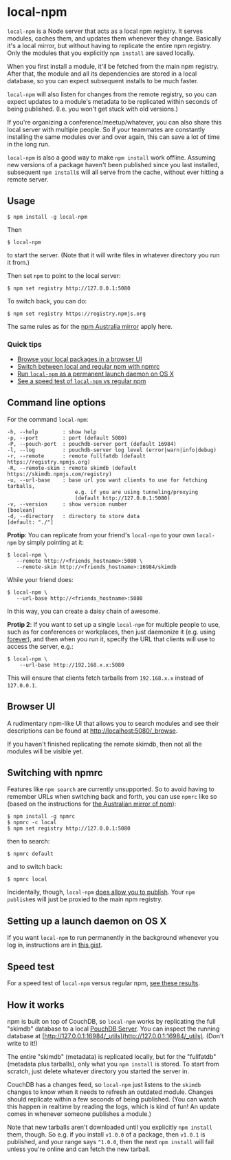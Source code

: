 local-npm
==========

`local-npm` is a Node server that acts as a local npm registry. It serves modules, caches them, and updates them whenever they change. Basically it's a local mirror, but without having to replicate the entire npm registry. Only the modules that you explicitly `npm install` are saved locally.

When you first install a module, it'll be fetched from the main npm registry. After that, the module and all its dependencies are stored in a local database, so you can expect subsequent installs to be much faster.

`local-npm` will also listen for changes from the remote registry, so you can expect updates to a module's metadata to be replicated within seconds of being published. (I.e. you won't get stuck with old versions.)

If you're organizing a conference/meetup/whatever, you can also share this local server with multiple people.  So if your teammates are constantly installing the same modules over and over again, this can save a lot of time in the long run.

`local-npm` is also a good way to make `npm install` work offline. Assuming new versions of a package haven't been published since you last installed, subsequent `npm install`s will all serve from the cache, without ever hitting a remote server.

Usage
------

    $ npm install -g local-npm

Then

    $ local-npm
    
to start the server. (Note that it will write files in whatever directory you run it from.)

Then set `npm` to point to the local server:

    $ npm set registry http://127.0.0.1:5080

To switch back, you can do:

    $ npm set registry https://registry.npmjs.org

The same rules as for the [npm Australia mirror](http://www.npmjs.org.au/) apply here.

### Quick tips

* [Browse your local packages in a browser UI](#browser-ui)
* [Switch between local and regular npm with npmrc](#switching-with-npmrc)
* [Run `local-npm` as a permanent launch daemon on OS X](#setting-up-a-launch-daemon-on-os-x)
* [See a speed test of `local-npm` vs regular npm](#speed-test)

Command line options
----

For the command `local-npm`:

```
-h, --help        : show help
-p, --port        : port (default 5080)
-P, --pouch-port  : pouchdb-server port (default 16984)
-l, --log         : pouchdb-server log level (error|warn|info|debug)
-r, --remote      : remote fullfatdb (default https://registry.npmjs.org)
-R, --remote-skim : remote skimdb (default https://skimdb.npmjs.com/registry)
-u, --url-base    : base url you want clients to use for fetching tarballs,
                      e.g. if you are using tunneling/proxying
                      (default http://127.0.0.1:5080)
-v, --version     : show version number                               [boolean]
-d, --directory   : directory to store data                     [default: "./"]
```

**Protip**: You can replicate from your friend's `local-npm` to your own `local-npm` by simply pointing at it:

```
$ local-npm \
   --remote http://<friends_hostname>:5080 \
   --remote-skim http://<friends_hostname>:16984/skimdb
```

While your friend does:

```
$ local-npm \
   --url-base http://<friends_hostname>:5080
```

In this way, you can create a daisy chain of awesome.

**Protip 2**: If you want to set up a single `local-npm` for multiple people to use, such as for conferences or workplaces, then just daemonize it (e.g. using [forever](https://www.npmjs.org/package/forever)), and then when you run it, specify the URL that clients will use to access the server, e.g.:

```
$ local-npm \
    --url-base http://192.168.x.x:5080
```

This will ensure that clients fetch tarballs from `192.168.x.x` instead of `127.0.0.1`.


Browser UI
------

A rudimentary npm-like UI that allows you to search modules and see their descriptions can be found at [http://localhost:5080/_browse](http://localhost:5080/_browse).

If you haven't finished replicating the remote skimdb, then not all the modules will be visible yet.

Switching with npmrc
----

Features like `npm search` are currently unsupported. So to avoid having to remember URLs when switching back and forth, you can use `npmrc` like so (based on the instructions for [the Australian mirror of npm](http://www.npmjs.org.au/)):


    $ npm install -g npmrc
    $ npmrc -c local
    $ npm set registry http://127.0.0.1:5080

then to search:

    $ npmrc default

and to switch back:

    $ npmrc local

Incidentally, though, `local-npm` [does allow you to publish](https://github.com/nolanlawson/local-npm/pull/33). Your `npm publish`es will just be proxied to the main npm registry.

Setting up a launch daemon on OS X
----

If you want `local-npm` to run permanently in the background whenever you log in, instructions are in [this gist](https://gist.github.com/nolanlawson/83ba5862bd719925d9cd).

Speed test
----

For a speed test of `local-npm` versus regular npm, [see these results](https://github.com/nolanlawson/test-local-npm-speed#readme).

How it works
-----

npm is built on top of CouchDB, so `local-npm` works by replicating the full "skimdb" database to a local [PouchDB Server](https://github.com/pouchdb/pouchdb-server). You can inspect the running database at [http://127.0.0.1:16984/_utils](http://127.0.0.1:16984/_utils). (Don't write to it!)

The entire "skimdb" (metadata) is replicated locally, but for the "fullfatdb" (metadata plus tarballs), only what you `npm install` is stored. To start from scratch, just delete whatever directory you started the server in.

CouchDB has a changes feed, so `local-npm` just listens to the `skimdb` changes to know when it needs to refresh an outdated module. Changes should replicate within a few seconds of being published. (You can watch this happen in realtime by reading the logs, which is kind of fun! An update comes in whenever someone publishes a module.)

Note that new tarballs aren't downloaded until you explicitly `npm install` them, though. So e.g. if you install `v1.0.0` of a package, then `v1.0.1` is published, and your range says `^1.0.0`, then the next `npm install` will fail unless you're online and can fetch the new tarball.
